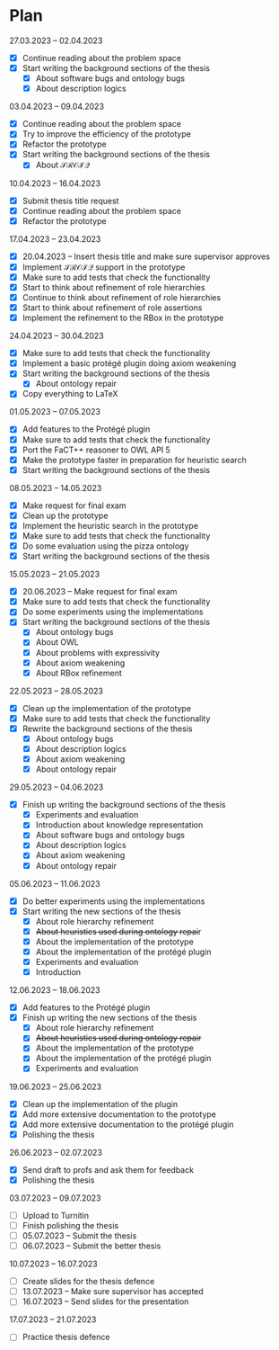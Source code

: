 # Plan

27.03.2023 – 02.04.2023

- [x]  Continue reading about the problem space
- [x]  Start writing the background sections of the thesis
    - [x]  About software bugs and ontology bugs
    - [x]  About description logics

03.04.2023 – 09.04.2023

- [x]  Continue reading about the problem space
- [x]  Try to improve the efficiency of the prototype
- [x]  Refactor the prototype
- [x]  Start writing the background sections of the thesis
    - [x]  About $\mathcal{SROIQ}$

10.04.2023 – 16.04.2023

- [x]  Submit thesis title request
- [x]  Continue reading about the problem space
- [x]  Refactor the prototype

17.04.2023 – 23.04.2023

- [x]  20.04.2023 – Insert thesis title and make sure supervisor approves
- [x]  Implement $\mathcal{SROIQ}$ support in the prototype
- [x]  Make sure to add tests that check the functionality
- [x]  Start to think about refinement of role hierarchies
- [x]  Continue to think about refinement of role hierarchies
- [x]  Start to think about refinement of role assertions
- [x]  Implement the refinement to the RBox in the prototype

24.04.2023 – 30.04.2023

- [x]  Make sure to add tests that check the functionality
- [x]  Implement a basic protégé plugin doing axiom weakening
- [x]  Start writing the background sections of the thesis
    - [x]  About ontology repair
- [x]  Copy everything to LaTeX

01.05.2023 – 07.05.2023

- [x]  Add features to the Protégé plugin
- [x]  Make sure to add tests that check the functionality
- [x]  Port the FaCT++ reasoner to OWL API 5
- [x]  Make the prototype faster in preparation for heuristic search
- [x]  Start writing the background sections of the thesis

08.05.2023 – 14.05.2023

- [x]  Make request for final exam
- [x]  Clean up the prototype
- [x]  Implement the heuristic search in the prototype
- [x]  Make sure to add tests that check the functionality
- [x]  Do some evaluation using the pizza ontology
- [x]  Start writing the background sections of the thesis

15.05.2023 – 21.05.2023

- [x]  20.06.2023 – Make request for final exam
- [x]  Make sure to add tests that check the functionality
- [x]  Do some experiments using the implementations
- [x]  Start writing the background sections of the thesis
    - [x]  About ontology bugs
    - [x]  About OWL
    - [x]  About problems with expressivity
    - [x]  About axiom weakening
    - [x]  About RBox refinement

22.05.2023 – 28.05.2023

- [x]  Clean up the implementation of the prototype
- [x]  Make sure to add tests that check the functionality
- [x]  Rewrite the background sections of the thesis
    - [x]  About ontology bugs
    - [x]  About description logics
    - [x]  About axiom weakening
    - [x]  About ontology repair

29.05.2023 – 04.06.2023

- [x]  Finish up writing the background sections of the thesis
    - [x]  Experiments and evaluation
    - [x]  Introduction about knowledge representation
    - [x]  About software bugs and ontology bugs
    - [x]  About description logics
    - [x]  About axiom weakening
    - [x]  About ontology repair

05.06.2023 – 11.06.2023

- [x]  Do better experiments using the implementations
- [x]  Start writing the new sections of the thesis
    - [x]  About role hierarchy refinement
    - [x]  ~~About heuristics used during ontology repai~~r
    - [x]  About the implementation of the prototype
    - [x]  About the implementation of the protégé plugin
    - [x]  Experiments and evaluation
    - [x]  Introduction

12.06.2023 – 18.06.2023

- [x]  Add features to the Protégé plugin
- [x]  Finish up writing the new sections of the thesis
    - [x]  About role hierarchy refinement
    - [x]  ~~About heuristics used during ontology repair~~
    - [x]  About the implementation of the prototype
    - [x]  About the implementation of the protégé plugin
    - [x]  Experiments and evaluation

19.06.2023 – 25.06.2023

- [x]  Clean up the implementation of the plugin
- [x]  Add more extensive documentation to the prototype
- [x]  Add more extensive documentation to the protégé plugin
- [x]  Polishing the thesis

26.06.2023 – 02.07.2023

- [x]  Send draft to profs and ask them for feedback
- [x]  Polishing the thesis

03.07.2023 – 09.07.2023

- [ ]  Upload to Turnitin
- [ ]  Finish polishing the thesis
- [ ]  05.07.2023 – Submit the thesis
- [ ]  06.07.2023 – Submit the better thesis

10.07.2023 – 16.07.2023

- [ ]  Create slides for the thesis defence
- [ ]  13.07.2023 – Make sure supervisor has accepted
- [ ]  16.07.2023 – Send slides for the presentation

17.07.2023 – 21.07.2023

- [ ]  Practice thesis defence
